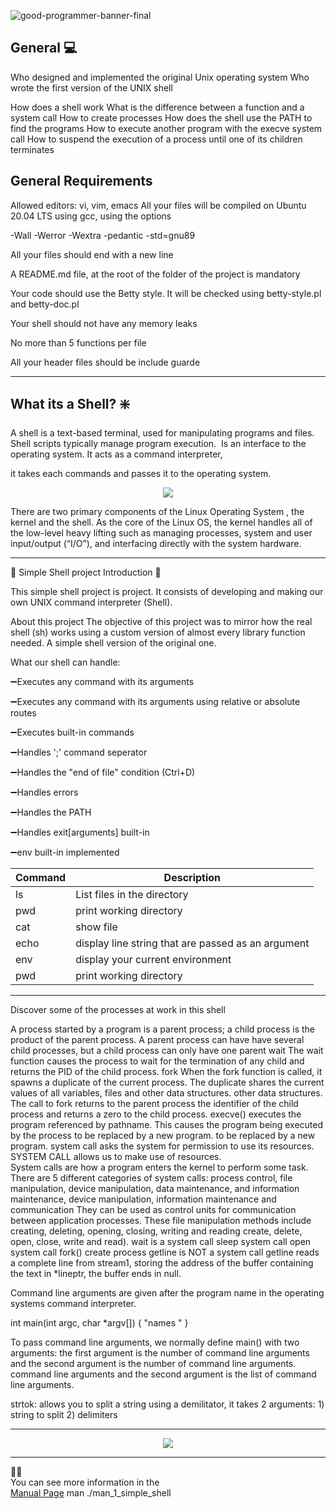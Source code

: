 
![good-programmer-banner-final](https://user-images.githubusercontent.com/113644952/206517660-f2d302ef-69ea-427a-a4c5-a080298be8e7.jpg)



## General :computer:
Who designed and implemented the original Unix operating system
Who wrote the first version of the UNIX shell

How does a shell work
What is the difference between a function and a system call
How to create processes
How does the shell use the PATH to find the programs
How to execute another program with the execve system call
How to suspend the execution of a process until one of its children terminates
 
 
 ## General Requirements 
Allowed editors: vi, vim, emacs
All your files will be compiled on Ubuntu 20.04 LTS using gcc, using the options

-Wall -Werror -Wextra -pedantic -std=gnu89

All your files should end with a new line


A README.md file, at the root of the folder of the project is mandatory

Your code should use the Betty style. It will be checked using betty-style.pl and betty-doc.pl

Your shell should not have any memory leaks

No more than 5 functions per file

All your header files should be include guarde



_________________________________________________________________________________________________________________________________
   ## What its a Shell?  :sparkle:
 A shell is a text-based terminal, used for manipulating programs and files. Shell scripts typically manage program execution.
  Is an interface to the operating system. It acts as a command interpreter,

it takes each commands and passes it to the operating system.


<p align="center">
  <img src="https://user-images.githubusercontent.com/113644952/206926217-cbc3fc70-9088-40d1-9262-c0dfa3938d42.png" />
</p>


There are two primary components of the Linux Operating System , the kernel and the shell.
 As the core of the Linux OS, the kernel handles all of the low-level heavy lifting such as 
managing processes, system and user input/output (“I/O”), and interfacing directly with the system hardware.
 ________________________________________________________________________________________________________________________________
:newspaper: Simple Shell project 
Introduction :hammer:



This simple shell project is project. It consists of developing and making our own UNIX command interpreter (Shell).



About this project
The objective of this project was to mirror how the real shell (sh) works using a custom version of almost every library function needed.
A simple shell version of the original one.

What our shell can handle:

:heavy_minus_sign:Executes any command with its arguments

:heavy_minus_sign:Executes any command with its arguments using relative or absolute routes

:heavy_minus_sign:Executes built-in commands

:heavy_minus_sign:Handles ';' command seperator

:heavy_minus_sign:Handles the "end of file" condition (Ctrl+D)

:heavy_minus_sign:Handles errors

:heavy_minus_sign:Handles the PATH

:heavy_minus_sign:Handles exit[arguments] built-in

:heavy_minus_sign:env built-in implemented

| Command | Description |
| --- | --- |
| ls  | List files in the directory |
| pwd | print working directory |
| cat  | show file |
| echo |  display line string that are passed as an argument |
| env |  display your current environment |
| pwd | print working directory |
__________________________________________________________________________________________________________

 Discover some of the processes at work in this shell

 A process started by a program is a parent process; a child process is the product of the parent process.
A parent process can have 
have several child processes, but a child process can only have one parent
wait
The wait function causes the process to wait for the termination of any child and returns the PID of the child process. 
fork
When the fork function is called, it spawns a duplicate of the current process. 
The duplicate shares the current values of all variables, files and other data structures.
 other data structures. The call to fork returns to the parent process 
the identifier of the child process and returns a zero to the child process.
  execve() executes the program referenced by pathname.  This
  causes the program being executed by the process to be replaced by a new program.
  to be replaced by a new program.
system call asks the system for permission to use its resources.
SYSTEM CALL allows us to make use of resources.  
System calls are how a program 
enters the kernel to perform some task.
There are 5 different categories of system calls: process control, file manipulation, device manipulation, data maintenance, and information maintenance, 
device manipulation, information maintenance and communication
They can be used as control units for communication between application processes.
These file manipulation methods include creating, deleting, opening, closing,
writing and reading
create, delete, open, close, write and read).
wait is a system call 
sleep system call
open system call 
fork() create process
getline is NOT a system call 
getline reads a complete line from stream1, storing the address of the buffer containing the text in *lineptr, the buffer ends in null.

Command line arguments are given after the program name in the operating systems command interpreter. 

int main(int argc, char *argv[]) { "names " }

To pass command line arguments, we normally define main() with two arguments: the first argument is the number of command line arguments and the second argument is the number of command line arguments.
command line arguments and the second argument is the list of command line arguments.

strtok: allows you to split a string using a demilitator, it takes 2 arguments: 1) string to split 2) delimiters

</p>
</div>

_________________________________________________________________________________________________________________________
<p align="center">
  <img src="https://user-images.githubusercontent.com/113644952/206484364-ea79ef00-57ec-4f5b-8b9d-8f004daefbfa.PNG" />
</p>

__________________________________________________________________________________________________________________________
    
:man_technologist:	
You can see more information in the  
[Manual Page](https://github.com/m4uricioo/holbertonschool-simple_shell/blob/main/man_1_simple_shell)
man ./man_1_simple_shell
